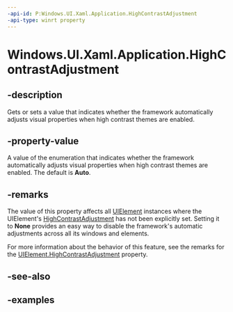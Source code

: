 ```yaml
---
-api-id: P:Windows.UI.Xaml.Application.HighContrastAdjustment
-api-type: winrt property
---
```


<!-- Property syntax.
public ApplicationHighContrastAdjustment HighContrastAdjustment { get;  set; }
-->

# Windows.UI.Xaml.Application.HighContrastAdjustment

## -description
Gets or sets a value that indicates whether the framework automatically adjusts visual properties when high contrast themes are enabled.



## -property-value
A value of the enumeration that indicates whether the framework automatically adjusts visual properties when high contrast themes are enabled. The default is **Auto**.

## -remarks
The value of this property affects all [UIElement](uielement.md) instances where the UIElement's [HighContrastAdjustment](uielement_highcontrastadjustment.md) has not been explicitly set.  Setting it to **None** provides an easy way to disable the framework's automatic adjustments across all its windows and elements.

For more information about the behavior of this feature, see the remarks for the [UIElement.HighContrastAdjustment](uielement_highcontrastadjustment.md) property.

## -see-also

## -examples

